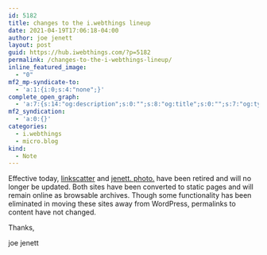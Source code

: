 ```yaml
---
id: 5182
title: changes to the i.webthings lineup
date: 2021-04-19T17:06:18-04:00
author: joe jenett
layout: post
guid: https://hub.iwebthings.com/?p=5182
permalink: /changes-to-the-i-webthings-lineup/
inline_featured_image:
  - "0"
mf2_mp-syndicate-to:
  - 'a:1:{i:0;s:4:"none";}'
complete_open_graph:
  - 'a:7:{s:14:"og:description";s:0:"";s:8:"og:title";s:0:"";s:7:"og:type";s:0:"";s:12:"twitter:card";s:7:"summary";s:15:"twitter:creator";s:0:"";s:19:"twitter:description";s:0:"";s:8:"og:image";s:0:"";}'
mf2_syndication:
  - 'a:0:{}'
categories:
  - i.webthings
  - micro.blog
kind:
  - Note
---
```

Effective today, [linkscatter](https://linkscatter.com/) and [jenett. photo.](https://photo.jenett.org/) have been retired and will no longer be updated. Both sites have been converted to static pages and will remain online as browsable archives.<!-- excerpt-end -->  Though some functionality has been eliminated in moving these sites away from WordPress, permalinks to content have not changed.

Thanks,

joe jenett